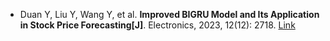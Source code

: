 * Duan Y, Liu Y, Wang Y, et al. <b>Improved BIGRU Model and Its Application in Stock Price Forecasting[J]</b>. Electronics, 2023, 12(12): 2718. [Link](https://www.mdpi.com/2079-9292/12/12/2718)
